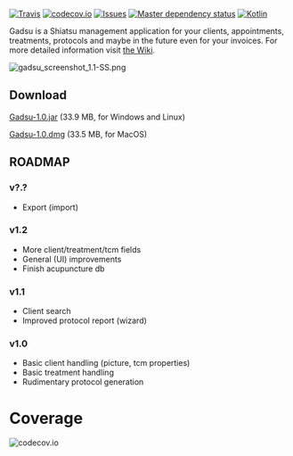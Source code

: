 
<!---
[![Travis CI Status](https://travis-ci.org/christophpickl/gadsu.svg?branch=master)](https://travis-ci.org/christophpickl/gadsu) 
[![Coverage](https://img.shields.io/codecov/c/github/christophpickl/gadsu/master.svg)](https://codecov.io/github/christophpickl/gadsu?branch=master)
-->

[![Travis](https://img.shields.io/travis/christophpickl/gadsu.svg)](https://travis-ci.org/christophpickl/gadsu)
[![codecov.io](https://codecov.io/github/christophpickl/gadsu/coverage.svg?branch=master)](https://codecov.io/github/christophpickl/gadsu?branch=master)
[![Issues](https://img.shields.io/github/issues/christophpickl/gadsu.svg)](https://github.com/christophpickl/gadsu/issues?q=is%3Aopen) 
[![Master dependency status](https://www.versioneye.com/user/projects/572880644a0faa000b782062/badge.svg?style=flat)](https://www.versioneye.com/user/projects/572880644a0faa000b782062)
[![Kotlin](https://img.shields.io/badge/kotlin-1.0.0-blue.svg)](http://kotlinlang.org)


Gadsu is a Shiatsu management application for your clients, appointments, treatments, protocols and maybe in the future even for your invoices.
For more detailed information visit [the Wiki](https://github.com/christophpickl/gadsu/wiki).

![gadsu_screenshot_1.1-SS.png](https://github.com/christophpickl/gadsu/wiki/gadsu_screenshot_1.1-SS.png "Gadsu Screenshot")


## Download

[Gadsu-1.0.jar](https://github.com/christophpickl/gadsu/releases/download/v1.0/Gadsu-1.0.jar) (33.9 MB, for Windows and Linux)

[Gadsu-1.0.dmg](https://github.com/christophpickl/gadsu/releases/download/v1.0/Gadsu-1.0.dmg) (33.5 MB, for MacOS)


##  ROADMAP

### v?.?
* Export (import)

### v1.2
* More client/treatment/tcm fields
* General (UI) improvements
* Finish acupuncture db

### v1.1
* Client search
* Improved protocol report (wizard)

### v1.0
* Basic client handling (picture, tcm properties)
* Basic treatment handling
* Rudimentary protocol generation


Coverage
============================================================
<!--- Old definition not working anymore ... ![codecov.io](`https://codecov.io/github/christophpickl/gadsu/branch.svg?branch=master`) -->
![codecov.io](`https://codecov.io/gh/christophpickl/gadsu/branch/master/graphs/icicle.svg`)
